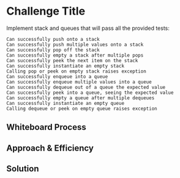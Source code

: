 # Challenge Title

Implement stack and queues that will pass all the provided tests:

    Can successfully push onto a stack
    Can successfully push multiple values onto a stack
    Can successfully pop off the stack
    Can successfully empty a stack after multiple pops
    Can successfully peek the next item on the stack
    Can successfully instantiate an empty stack
    Calling pop or peek on empty stack raises exception
    Can successfully enqueue into a queue
    Can successfully enqueue multiple values into a queue
    Can successfully dequeue out of a queue the expected value
    Can successfully peek into a queue, seeing the expected value
    Can successfully empty a queue after multiple dequeues
    Can successfully instantiate an empty queue
    Calling dequeue or peek on empty queue raises exception



## Whiteboard Process
<!-- Embedded whiteboard image -->

## Approach & Efficiency
<!-- What approach did you take? Why? What is the Big O space/time for this approach? -->

## Solution
<!-- Show how to run your code, and examples of it in action -->


